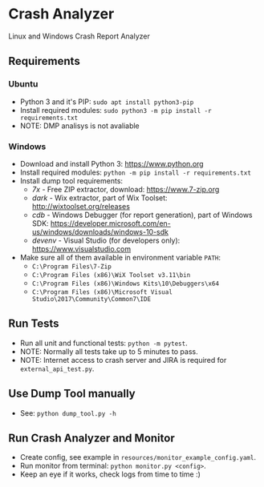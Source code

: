 # Crash Analyzer

Linux and Windows Crash Report Analyzer

## Requirements

### Ubuntu

- Python 3 and it's PIP: `sudo apt install python3-pip`
- Install required modules: `sudo python3 -m pip install -r requirements.txt`
- NOTE: DMP analisys is not avaliable

### Windows

- Download and install Python 3: <https://www.python.org>
- Install required modules: `python -m pip install -r requirements.txt`
- Install dump tool requirements:
    - *7x* - Free ZIP extractor, download: <https://www.7-zip.org>
    - *dark* - Wix extractor, part of Wix Toolset: <http://wixtoolset.org/releases>
    - *cdb* - Windows Debugger (for report generation), part of Windows SDK: 
      <https://developer.microsoft.com/en-us/windows/downloads/windows-10-sdk>
    - *devenv* - Visual Studio (for developers only): <https://www.visualstudio.com>
- Make sure all of them available in environment variable `PATH`:
    - `C:\Program Files\7-Zip`
    - `C:\Program Files (x86)\WiX Toolset v3.11\bin`
    - `C:\Program Files (x86)\Windows Kits\10\Debuggers\x64`
    - `C:\Program Files (x86)\Microsoft Visual Studio\2017\Community\Common7\IDE`

## Run Tests

- Run all unit and functional tests: `python -m pytest`.
- NOTE: Normally all tests take up to 5 minutes to pass.
- NOTE: Internet access to crash server and JIRA is required for `external_api_test.py`.

## Use Dump Tool manually

- See: `python dump_tool.py -h`

## Run Crash Analyzer and Monitor

- Create config, see example in `resources/monitor_example_config.yaml`.
- Run monitor from terminal: `python monitor.py <config>`.
- Keep an eye if it works, check logs from time to time :)
